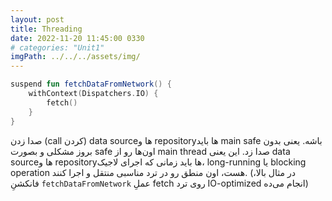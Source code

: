 ```yaml
---
layout: post
title: Threading
date: 2022-11-20 11:45:00 0330
# categories: "Unit1"
imgPath: ../../../assets/img/
---
```

```kotlin
suspend fun fetchDataFromNetwork() {
	withContext(Dispatchers.IO) {
		fetch()
	}
}
```

صدا زدن (call کردن) data sourceها و repositoryها باید main safe باشه. یعنی بدون بروز مشکلی و بصورت safe اون‌ها رو از main thread صدا زد. این یعنی data sourceها و repositoryها باید زمانی که اجرای لاجیک، long-running یا blocking operation هست، اون منطق رو در ترد مناسبی منتقل و اجرا کنند. (در مثال بالا، فانکشنِ `fetchDataFromNetwork` عملِ fetch روی ترد IO-optimized انجام می‌ده)